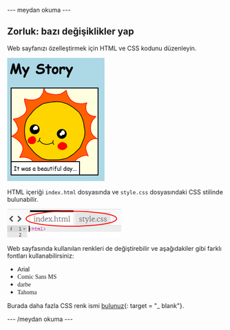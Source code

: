 \--- meydan okuma \---

## Zorluk: bazı değişiklikler yap

Web sayfanızı özelleştirmek için HTML ve CSS kodunu düzenleyin.

![ekran görüntüsü](images/story-changes.png)

HTML içeriği `index.html` dosyasında ve `style.css` dosyasındaki CSS stilinde bulunabilir.

![ekran görüntüsü](images/story-files.png)

Web sayfasında kullanılan renkleri de değiştirebilir ve aşağıdakiler gibi farklı fontları kullanabilirsiniz:

+ <span style="font-family: Arial;">Arial</span>
+ <span style="font-family: Comic Sans MS;">Comic Sans MS</span>
+ <span style="font-family: Impact;">darbe</span>
+ <span style="font-family: Tahoma;">Tahoma</span>

Burada daha fazla CSS renk ismi [bulunuz](http://jumpto.cc/colours){: target = "_ blank"}.

\--- /meydan okuma \---